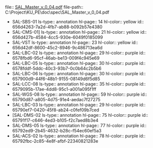 file:: [SAL_Master_v_0_04.pdf](C:\Project\KU_PE\doc\spec\SAL_Master_v_0_04.pdf)
file-path:: C:\Project\KU_PE\doc\spec\SAL_Master_v_0_04.pdf

- SAL-SBS-01
  ls-type:: annotation
  hl-page:: 14
  hl-color:: yellow
  id:: 656d4263-7a2d-4fb7-ab88-b092b57e4380
- SAL-CMS-01]
  ls-type:: annotation
  hl-page:: 21
  hl-color:: yellow
  id:: 656d427b-4584-4cc5-930e-6049f0185099
- SAL-VST
  ls-type:: annotation
  hl-page:: 23
  hl-color:: yellow
  id:: 656d42df-8600-45c2-8946-9c486713ea6d
- SAL-LBC-02
  ls-type:: annotation
  hl-page:: 29
  hl-color:: purple
  id:: 6578fbd6-95cf-46ab-be13-009f4c945e69
- SAL-LBC-05
  ls-type:: annotation
  hl-page:: 30
  hl-color:: purple
  id:: 6578fddf-5ddc-40c3-93b7-0c0b64c2b5b6
- SAL-LBC-06
  ls-type:: annotation
  hl-page:: 30
  hl-color:: purple
  id:: 657900d9-44f6-48b1-9155-08149d6f5d85
- SAL-LCC-08
  ls-type:: annotation
  hl-page:: 35
  hl-color:: purple
  id:: 6579095b-17ae-4dd8-95c1-a001a095f1ff
- SAL-WGS-08
  ls-type:: annotation
  hl-page:: 59
  hl-color:: purple
  id:: 65790d87-a805-4d75-91e4-aedac7f27275
- SAL-LBC-03
  ls-type:: annotation
  hl-page:: 29
  hl-color:: purple
  id:: 65790ef7-0420-45f8-ab24-c0fef09b7ced
- [SAL-DMS-02
  ls-type:: annotation
  hl-page:: 75
  hl-color:: purple
  id:: 65791f17-c646-4ed3-b105-f2c7aed8b3e4
- SAL-DMS-05
  ls-type:: annotation
  hl-page:: 77
  hl-color:: purple
  id:: 65792ed9-2b45-4632-b28c-f54ec60ef5a3
- SAL-ACS-02
  ls-type:: annotation
  hl-page:: 78
  hl-color:: purple
  id:: 65792fbc-2c85-4e8f-afbf-22340821283e
